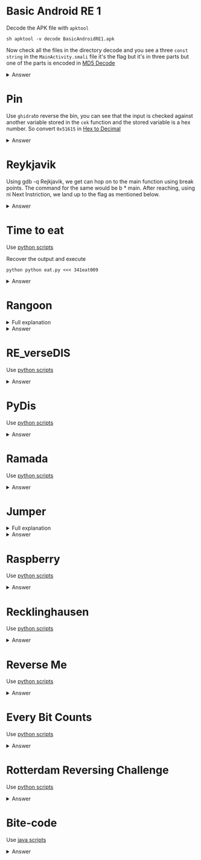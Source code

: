 # Basic Android RE 1

Decode the APK file with `apktool`

``sh
apktool -v decode BasicAndroidRE1.apk
``

Now check all the files in the directory decode and you see a three `const string` in the `MainActivity.smali` file
it's the flag but it's in three parts but one of the parts is encoded in [MD5 Decode](https://md5.gromweb.com/)

<details>
<summary markdown="span">Answer</summary>

flag :``
CTFlearn{Spring2019_is_not_secure!}
``
</details>

# Pin

Use `ghidra`to reverse the bin, you can see that the input is checked against another variable stored in the `cek` function and the stored variable is a hex number. So convert `0x51615` in [Hex to Decimal](https://www.rapidtables.com/convert/number/hex-to-decimal.html)

<details>
<summary markdown="span">Answer</summary>

flag :``
CTFlearn{333333}
``
</details>

# Reykjavik

Using gdb -q Rejkjavik, we get can hop on to the main function using break points. The command for the same would be b * main. After reaching, using ni Next Instriction, we land up to the flag as mentioned below.

<details>
<summary markdown="span">Answer</summary>

flag :``
CTFlearn{Eye_L0ve_Iceland_U}
``
</details>

# Time to eat 

Use [python scripts](https://github.com/GuillaumeDupuy/CTF/blob/main/CTFLearn/scripts/time.py)

Recover the output and execute

``python
python eat.py <<< 341eat009
``

<details>
<summary markdown="span">Answer</summary>

flag :``
CTFlearn{ eaten_341eat009 }
``
</details>

# Rangoon

<details>
<summary markdown="span">Full explanation</summary>

[here](https://github.com/GuillaumeDupuy/CTF/blob/main/CTFLearn/explanation_rangoon.md)
</details>

<details>
<summary markdown="span">Answer</summary>

flag :``
CTFlearn{Princess_Maha_Devi}
``
</details>

# RE_verseDIS

Use [python scripts](https://github.com/GuillaumeDupuy/CTF/blob/main/CTFLearn/scripts/password.py)

<details>
<summary markdown="span">Answer</summary>

flag :``
AbCTF{r3vers1ng_dud3}
``
</details>

# PyDis 

Use [python scripts](https://github.com/GuillaumeDupuy/CTF/blob/main/CTFLearn/scripts/pydis.py)

<details>
<summary markdown="span">Answer</summary>

flag :``
CTFlearn{Python_Reversing_Is_Pretty_Easy}
``
</details>

# Ramada

Use [python scripts](https://github.com/GuillaumeDupuy/CTF/blob/main/CTFLearn/scripts/ramada.py)

<details>
<summary markdown="span">Answer</summary>

flag :``
CTFlearn{+Lip1zzaner_Stalli0ns}
``
</details>

# Jumper

<details>
<summary markdown="span">Full explanation</summary>

[here](https://github.com/GuillaumeDupuy/CTF/blob/main/CTFLearn/explanation_jumper.md)
</details>

<details>
<summary markdown="span">Answer</summary>

flag :``
0x6d7592
``
</details>

# Raspberry

Use [python scripts](https://github.com/GuillaumeDupuy/CTF/blob/main/CTFLearn/scripts/raspeberry.py)

<details>
<summary markdown="span">Answer</summary>

flag :``
CTFlearn{+Fruit123}AAAAAAAAAAAAA
``
</details>

# Recklinghausen

Use [python scripts](https://github.com/GuillaumeDupuy/CTF/blob/main/CTFLearn/scripts/reck.py)

<details>
<summary markdown="span">Answer</summary>

flag :``
CTFlearn{Ruhrfestspiele_Festival}
``
</details>

# Reverse Me

Use [python scripts](https://github.com/GuillaumeDupuy/CTF/blob/main/CTFLearn/scripts/reverse.py)

<details>
<summary markdown="span">Answer</summary>

flag :``
CTFLearn{reversing_is_fun}
``
</details>

# Every Bit Counts

Use [python scripts](https://github.com/GuillaumeDupuy/CTF/blob/main/CTFLearn/scripts/bit.py)

<details>
<summary markdown="span">Answer</summary>

flag :``
CTFlearn{w0w_you_f0und_My_fl@g_y0u_Ar3_so_much_n1c3}
``
</details>

# Rotterdam Reversing Challenge

Use [python scripts](https://github.com/GuillaumeDupuy/CTF/blob/main/CTFLearn/scripts/rotterdam.py)

<details>
<summary markdown="span">Answer</summary>

flag :``
Rotterda_P0rt_Rh1ne_Bl1tz_W1tte
``
</details>

# Bite-code

Use [java scripts](https://github.com/GuillaumeDupuy/CTF/blob/main/CTFLearn/scripts/bit.java)

<details>
<summary markdown="span">Answer</summary>

flag :``
flag{-1352854872}
``
</details>